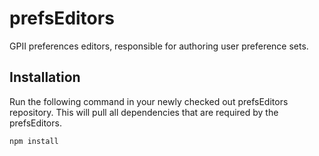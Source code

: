 prefsEditors
============

GPII preferences editors, responsible for authoring user preference sets.

Installation
------------

Run the following command in your newly checked out prefsEditors repository. This
will pull all dependencies that are required by the prefsEditors.

    npm install
